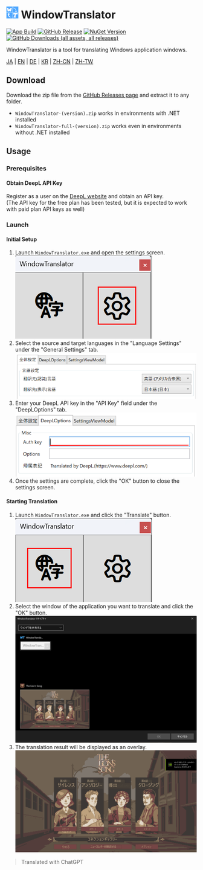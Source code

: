 # <img src="images/wt.png" width="32" > WindowTranslator

[![App Build](https://github.com/Freeesia/WindowTranslator/actions/workflows/dotnet-desktop.yml/badge.svg)](https://github.com/Freeesia/WindowTranslator/actions/workflows/dotnet-desktop.yml)
[![GitHub Release](https://img.shields.io/github/v/release/Freeesia/WindowTranslator)](https://github.com/Freeesia/WindowTranslator/releases/latest)
[![NuGet Version](https://img.shields.io/nuget/v/WindowTranslator.Abstractions)](https://www.nuget.org/packages/WindowTranslator.Abstractions)
[![GitHub Downloads (all assets, all releases)](https://img.shields.io/github/downloads/Freeesia/WindowTranslator/total)](https://github.com/Freeesia/WindowTranslator/releases/latest)

WindowTranslator is a tool for translating Windows application windows.

[JA](README.md) | [EN](./README.en.md) | [DE](./README.de.md) | [KR](./README.kr.md) | [ZH-CN](./README.zh-cn.md) | [ZH-TW](./README.zh-tw.md)

## Download

Download the zip file from the [GitHub Releases page](https://github.com/Freeesia/WindowTranslator/releases/latest) and extract it to any folder.

* `WindowTranslator-(version).zip` works in environments with .NET installed
* `WindowTranslator-full-(version).zip` works even in environments without .NET installed

## Usage

### Prerequisites

#### Obtain DeepL API Key

Register as a user on the [DeepL website](https://www.deepl.com/pro-api) and obtain an API key.  
(The API key for the free plan has been tested, but it is expected to work with paid plan API keys as well)

### Launch

#### Initial Setup

1. Launch `WindowTranslator.exe` and open the settings screen.  
  ![Settings](images/settings.png)
2. Select the source and target languages in the "Language Settings" under the "General Settings" tab.  
  ![Language Settings](images/language.png)
3. Enter your DeepL API key in the "API Key" field under the "DeepLOptions" tab.  
  ![DeepL Settings](images/deepl.png)
4. Once the settings are complete, click the "OK" button to close the settings screen.

#### Starting Translation

1. Launch `WindowTranslator.exe` and click the "Translate" button.  
  ![Translate Button](images/translate.png)
2. Select the window of the application you want to translate and click the "OK" button.  
  ![Window Selection](images/select.png)
3. The translation result will be displayed as an overlay.  
  ![Translation Result](images/result.png)

> Translated with ChatGPT